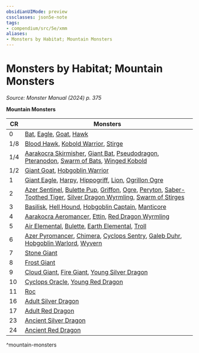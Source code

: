 ```yaml
---
obsidianUIMode: preview
cssclasses: json5e-note
tags:
- compendium/src/5e/xmm
aliases:
- Monsters by Habitat; Mountain Monsters
---
```

# Monsters by Habitat; Mountain Monsters
*Source: Monster Manual (2024) p. 375* 

**Mountain Monsters**

| CR | Monsters |
|----|----------|
| 0 | [Bat](/3-Mechanics/CLI/bestiary/beast/bat-xmm.md), [Eagle](/3-Mechanics/CLI/bestiary/beast/eagle-xmm.md), [Goat](/3-Mechanics/CLI/bestiary/beast/goat-xmm.md), [Hawk](/3-Mechanics/CLI/bestiary/beast/hawk-xmm.md) |
| 1/8 | [Blood Hawk](/3-Mechanics/CLI/bestiary/beast/blood-hawk-xmm.md), [Kobold Warrior](/3-Mechanics/CLI/bestiary/dragon/kobold-warrior-xmm.md), [Stirge](/3-Mechanics/CLI/bestiary/monstrosity/stirge-xmm.md) |
| 1/4 | [Aarakocra Skirmisher](/3-Mechanics/CLI/bestiary/elemental/aarakocra-skirmisher-xmm.md), [Giant Bat](/3-Mechanics/CLI/bestiary/beast/giant-bat-xmm.md), [Pseudodragon](/3-Mechanics/CLI/bestiary/dragon/pseudodragon-xmm.md), [Pteranodon](/3-Mechanics/CLI/bestiary/beast/pteranodon-xmm.md), [Swarm of Bats](/3-Mechanics/CLI/bestiary/beast/swarm-of-bats-xmm.md), [Winged Kobold](/3-Mechanics/CLI/bestiary/dragon/winged-kobold-xmm.md) |
| 1/2 | [Giant Goat](/3-Mechanics/CLI/bestiary/beast/giant-goat-xmm.md), [Hobgoblin Warrior](/3-Mechanics/CLI/bestiary/fey/hobgoblin-warrior-xmm.md) |
| 1 | [Giant Eagle](/3-Mechanics/CLI/bestiary/celestial/giant-eagle-xmm.md), [Harpy](/3-Mechanics/CLI/bestiary/monstrosity/harpy-xmm.md), [Hippogriff](/3-Mechanics/CLI/bestiary/monstrosity/hippogriff-xmm.md), [Lion](/3-Mechanics/CLI/bestiary/beast/lion-xmm.md), [Ogrillon Ogre](/3-Mechanics/CLI/bestiary/giant/ogrillon-ogre-xmm.md) |
| 2 | [Azer Sentinel](/3-Mechanics/CLI/bestiary/elemental/azer-sentinel-xmm.md), [Bulette Pup](/3-Mechanics/CLI/bestiary/monstrosity/bulette-pup-xmm.md), [Griffon](/3-Mechanics/CLI/bestiary/monstrosity/griffon-xmm.md), [Ogre](/3-Mechanics/CLI/bestiary/giant/ogre-xmm.md), [Peryton](/3-Mechanics/CLI/bestiary/monstrosity/peryton-xmm.md), [Saber-Toothed Tiger](/3-Mechanics/CLI/bestiary/beast/saber-toothed-tiger-xmm.md), [Silver Dragon Wyrmling](/3-Mechanics/CLI/bestiary/dragon/silver-dragon-wyrmling-xmm.md), [Swarm of Stirges](/3-Mechanics/CLI/bestiary/monstrosity/swarm-of-stirges-xmm.md) |
| 3 | [Basilisk](/3-Mechanics/CLI/bestiary/monstrosity/basilisk-xmm.md), [Hell Hound](/3-Mechanics/CLI/bestiary/fiend/hell-hound-xmm.md), [Hobgoblin Captain](/3-Mechanics/CLI/bestiary/fey/hobgoblin-captain-xmm.md), [Manticore](/3-Mechanics/CLI/bestiary/monstrosity/manticore-xmm.md) |
| 4 | [Aarakocra Aeromancer](/3-Mechanics/CLI/bestiary/elemental/aarakocra-aeromancer-xmm.md), [Ettin](/3-Mechanics/CLI/bestiary/giant/ettin-xmm.md), [Red Dragon Wyrmling](/3-Mechanics/CLI/bestiary/dragon/red-dragon-wyrmling-xmm.md) |
| 5 | [Air Elemental](/3-Mechanics/CLI/bestiary/elemental/air-elemental-xmm.md), [Bulette](/3-Mechanics/CLI/bestiary/monstrosity/bulette-xmm.md), [Earth Elemental](/3-Mechanics/CLI/bestiary/elemental/earth-elemental-xmm.md), [Troll](/3-Mechanics/CLI/bestiary/giant/troll-xmm.md) |
| 6 | [Azer Pyromancer](/3-Mechanics/CLI/bestiary/elemental/azer-pyromancer-xmm.md), [Chimera](/3-Mechanics/CLI/bestiary/monstrosity/chimera-xmm.md), [Cyclops Sentry](/3-Mechanics/CLI/bestiary/giant/cyclops-sentry-xmm.md), [Galeb Duhr](/3-Mechanics/CLI/bestiary/elemental/galeb-duhr-xmm.md), [Hobgoblin Warlord](/3-Mechanics/CLI/bestiary/fey/hobgoblin-warlord-xmm.md), [Wyvern](/3-Mechanics/CLI/bestiary/dragon/wyvern-xmm.md) |
| 7 | [Stone Giant](/3-Mechanics/CLI/bestiary/giant/stone-giant-xmm.md) |
| 8 | [Frost Giant](/3-Mechanics/CLI/bestiary/giant/frost-giant-xmm.md) |
| 9 | [Cloud Giant](/3-Mechanics/CLI/bestiary/giant/cloud-giant-xmm.md), [Fire Giant](/3-Mechanics/CLI/bestiary/giant/fire-giant-xmm.md), [Young Silver Dragon](/3-Mechanics/CLI/bestiary/dragon/young-silver-dragon-xmm.md) |
| 10 | [Cyclops Oracle](/3-Mechanics/CLI/bestiary/giant/cyclops-oracle-xmm.md), [Young Red Dragon](/3-Mechanics/CLI/bestiary/dragon/young-red-dragon-xmm.md) |
| 11 | [Roc](/3-Mechanics/CLI/bestiary/monstrosity/roc-xmm.md) |
| 16 | [Adult Silver Dragon](/3-Mechanics/CLI/bestiary/dragon/adult-silver-dragon-xmm.md) |
| 17 | [Adult Red Dragon](/3-Mechanics/CLI/bestiary/dragon/adult-red-dragon-xmm.md) |
| 23 | [Ancient Silver Dragon](/3-Mechanics/CLI/bestiary/dragon/ancient-silver-dragon-xmm.md) |
| 24 | [Ancient Red Dragon](/3-Mechanics/CLI/bestiary/dragon/ancient-red-dragon-xmm.md) |
^mountain-monsters